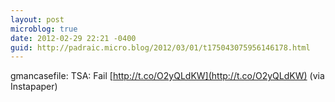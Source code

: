 ```yaml
---
layout: post
microblog: true
date: 2012-02-29 22:21 -0400
guid: http://padraic.micro.blog/2012/03/01/t175043075956146178.html
---
```

gmancasefile: TSA: Fail [http://t.co/O2yQLdKW](http://t.co/O2yQLdKW) (via Instapaper)

